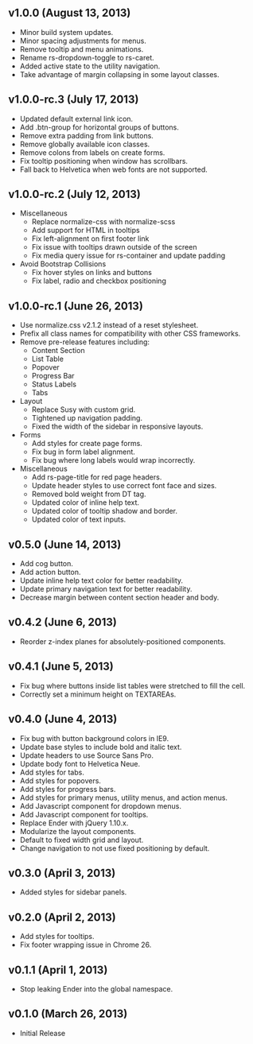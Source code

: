 ## v1.0.0 (August 13, 2013)
- Minor build system updates.
- Minor spacing adjustments for menus.
- Remove tooltip and menu animations.
- Rename rs-dropdown-toggle to rs-caret.
- Added active state to the utility navigation.
- Take advantage of margin collapsing in some layout classes.

## v1.0.0-rc.3 (July 17, 2013)
- Updated default external link icon.
- Add .btn-group for horizontal groups of buttons.
- Remove extra padding from link buttons.
- Remove globally available icon classes.
- Remove colons from labels on create forms.
- Fix tooltip positioning when window has scrollbars.
- Fall back to Helvetica when web fonts are not supported.

## v1.0.0-rc.2 (July 12, 2013)
- Miscellaneous
  - Replace normalize-css with normalize-scss
  - Add support for HTML in tooltips
  - Fix left-alignment on first footer link
  - Fix issue with tooltips drawn outside of the screen
  - Fix media query issue for rs-container and update padding
- Avoid Bootstrap Collisions
  - Fix hover styles on links and buttons
  - Fix label, radio and checkbox positioning

## v1.0.0-rc.1 (June 26, 2013)
- Use normalize.css v2.1.2 instead of a reset stylesheet.
- Prefix all class names for compatibility with other CSS frameworks.
- Remove pre-release features including:
  - Content Section
  - List Table
  - Popover
  - Progress Bar
  - Status Labels
  - Tabs
- Layout
  - Replace Susy with custom grid.
  - Tightened up navigation padding.
  - Fixed the width of the sidebar in responsive layouts.
- Forms
  - Add styles for create page forms.
  - Fix bug in form label alignment.
  - Fix bug where long labels would wrap incorrectly.
- Miscellaneous
  - Add rs-page-title for red page headers.
  - Update header styles to use correct font face and sizes.
  - Removed bold weight from DT tag.
  - Updated color of inline help text.
  - Updated color of tooltip shadow and border.
  - Updated color of text inputs.

## v0.5.0 (June 14, 2013)
- Add cog button.
- Add action button.
- Update inline help text color for better readability.
- Update primary navigation text for better readability.
- Decrease margin between content section header and body.

## v0.4.2 (June 6, 2013)
- Reorder z-index planes for absolutely-positioned components.

## v0.4.1 (June 5, 2013)
- Fix bug where buttons inside list tables were stretched to fill the cell.
- Correctly set a minimum height on TEXTAREAs.

## v0.4.0 (June 4, 2013)
- Fix bug with button background colors in IE9.
- Update base styles to include bold and italic text.
- Update headers to use Source Sans Pro.
- Update body font to Helvetica Neue.
- Add styles for tabs.
- Add styles for popovers.
- Add styles for progress bars.
- Add styles for primary menus, utility menus, and action menus.
- Add Javascript component for dropdown menus.
- Add Javascript component for tooltips.
- Replace Ender with jQuery 1.10.x.
- Modularize the layout components.
- Default to fixed width grid and layout.
- Change navigation to not use fixed positioning by default.

## v0.3.0 (April 3, 2013)
- Added styles for sidebar panels.

## v0.2.0 (April 2, 2013)
- Add styles for tooltips.
- Fix footer wrapping issue in Chrome 26.

## v0.1.1 (April 1, 2013)
- Stop leaking Ender into the global namespace.

## v0.1.0 (March 26, 2013)
- Initial Release

